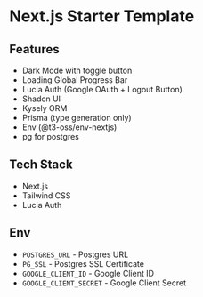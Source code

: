 # Next.js Starter Template

## Features
- Dark Mode with toggle button
- Loading Global Progress Bar
- Lucia Auth (Google OAuth + Logout Button)
- Shadcn UI
- Kysely ORM
- Prisma (type generation only)
- Env (@t3-oss/env-nextjs)
- pg for postgres

## Tech Stack

- Next.js
- Tailwind CSS
- Lucia Auth

## Env

- `POSTGRES_URL` - Postgres URL
- `PG_SSL` - Postgres SSL Certificate
- `GOOGLE_CLIENT_ID` - Google Client ID
- `GOOGLE_CLIENT_SECRET` - Google Client Secret